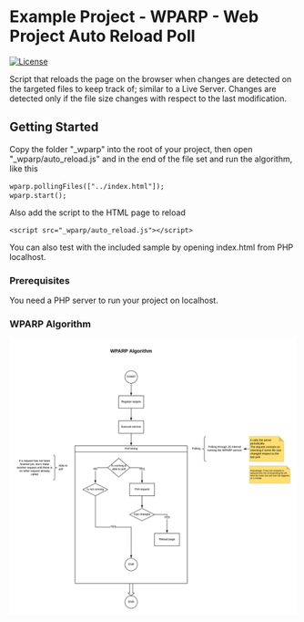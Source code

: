 # Example Project - WPARP - Web Project Auto Reload Poll
[![License](https://img.shields.io/github/license/TobiasBriones/example.programming.tool.php.wparp)](https://github.com/TobiasBriones/example.programming.tool.php.wparp/blob/master/LICENSE)

Script that reloads the page on the browser when changes are detected on the targeted files to keep track of; similar to a Live Server. Changes are detected only if the file size changes with respect to the last modification.

## Getting Started
Copy the folder "_wparp" into the root of your project, then open "_wparp/auto_reload.js" and in the end of the file set and run the algorithm, like this

```
wparp.pollingFiles(["../index.html"]);
wparp.start();
```

Also add the script to the HTML page to reload

```
<script src="_wparp/auto_reload.js"></script>
```

You can also test with the included sample by opening index.html from PHP localhost.

### Prerequisites
You need a PHP server to run your project on localhost.

### WPARP Algorithm
[![Algorithm](https://raw.githubusercontent.com/TobiasBriones/images/master/example-projects/example.programming.tool.php.wparp/wparp-algorithm.png)](https://github.com/TobiasBriones/images/tree/master/example-projects)
